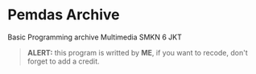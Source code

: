 # Pemdas Archive
Basic Programming archive Multimedia SMKN 6 JKT

> **ALERT:** this program is writted by **ME**, if you want to recode, don't forget to add a credit.
